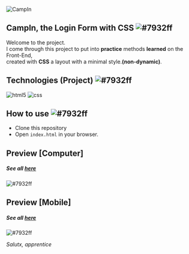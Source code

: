 ![CampIn](https://i.imgur.com/7gkFZPC.png)

##  CampIn, the Login Form with CSS ![#7932ff](https://via.placeholder.com/10/7932ff/ffffff?text=+) 

Welcome to the project. <br>
I come through this project to put into **practice** methods **learned** on the Front-End, <br>
created with **CSS** a layout with a minimal style.**(non-dynamic)**.

## Technologies (Project) ![#7932ff](https://via.placeholder.com/10/7932ff/ffffff?text=+)
![html5](https://img.shields.io/badge/HTML5-7932ff?style=for-the-badge&logo=html5&logoColor=white) 
![css](https://img.shields.io/badge/CSS3-7932ff?style=for-the-badge&logo=css3&logoColor=white) 

## How to use ![#7932ff](https://via.placeholder.com/10/7932ff/ffffff?text=+)

- Clone this repository
- Open `index.html` in your browser.

## Preview [Computer] 
##### See all <a href="https://www.behance.net/gallery/136179113/CampIn?">here</a><br>
![#7932ff](https://i.imgur.com/hc8K90g.png) 

## Preview [Mobile]
##### See all <a href="https://www.behance.net/gallery/136179113/CampIn?">here</a><br>
![#7932ff](https://i.imgur.com/unf4Z9k.png)

*Salutx, apprentice*
